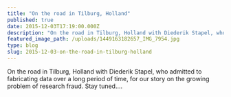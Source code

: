 ```yaml
---
title: "On the road in Tilburg, Holland"
published: true
date: 2015-12-03T17:19:00.000Z
description: "On the road in Tilburg, Holland with Diederik Stapel, who admitted to fabricating data over a long period of time, for our story on the growing problem of research fraud. Stay tuned....​"
featured_image_path: /uploads/1449163182657_IMG_7954.jpg
type: blog
slug: 2015-12-03-on-the-road-in-tilburg-holland
---
```


On the road in Tilburg, Holland with Diederik Stapel, who admitted to fabricating data over a long period of time, for our story on the growing problem of research fraud. Stay tuned....

